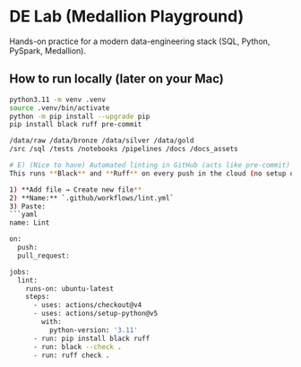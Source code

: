 # DE Lab (Medallion Playground)

Hands-on practice for a modern data-engineering stack (SQL, Python, PySpark, Medallion).

## How to run locally (later on your Mac)
```bash
python3.11 -m venv .venv
source .venv/bin/activate
python -m pip install --upgrade pip
pip install black ruff pre-commit

/data/raw /data/bronze /data/silver /data/gold
/src /sql /tests /notebooks /pipelines /docs /docs_assets

# E) (Nice to have) Automated linting in GitHub (acts like pre-commit)
This runs **Black** and **Ruff** on every push in the cloud (no setup on your laptop yet).

1) **Add file → Create new file**  
2) **Name:** `.github/workflows/lint.yml`  
3) Paste:
```yaml
name: Lint

on:
  push:
  pull_request:

jobs:
  lint:
    runs-on: ubuntu-latest
    steps:
      - uses: actions/checkout@v4
      - uses: actions/setup-python@v5
        with:
          python-version: '3.11'
      - run: pip install black ruff
      - run: black --check .
      - run: ruff check .
